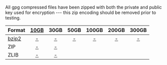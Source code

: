All gpg compressed files have been zipped with both the private and public key used for encryption --- this zip encoding should be removed prior to testing.

| Format |  [10GB](https://github.com/bones-codes/bombs/raw/master/pgp/10GB.zip) |  30GB |  50GB | 100GB | 200GB | 300GB |
| ------ |:-----:|:-----:|:-----:|:-----:|:-----:|:-----:|
| [bzip2](https://github.com/bones-codes/bombs/raw/master/pgp/bz2.zip)  | [-](https://github.com/bones-codes/bombs/raw/master/pgp/10GB/bzip2.zip)     | [-](https://github.com/bones-codes/bombs/raw/master/pgp/30GB/bzip2.zip)     | [-](https://github.com/bones-codes/bombs/raw/master/pgp/50GB/bzip2.zip)     | [-](https://github.com/bones-codes/bombs/raw/master/pgp/100GB/bzip2.zip)     | [-](https://github.com/bones-codes/bombs/raw/master/pgp/200GB/bzip2.zip)     | [-](https://github.com/bones-codes/bombs/raw/master/pgp/300GB/bzip2.zip)     |
| ZIP    | [-](https://github.com/bones-codes/bombs/raw/master/pgp/10GB/zip.zip)     | [-](https://github.com/bones-codes/bombs/raw/master/pgp/30GB/zip.zip)     |      |       |       |       |
| ZLIB    | [-](https://github.com/bones-codes/bombs/raw/master/pgp/10GB/zlib.zip)     | [-](https://github.com/bones-codes/bombs/raw/master/pgp/30GB/zlib.zip)     |      |      |       |       |
